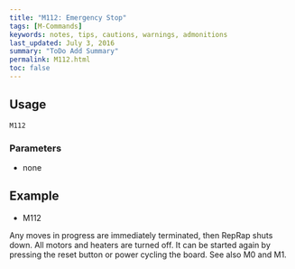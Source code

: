 ```yaml
---
title: "M112: Emergency Stop" 
tags: [M-Commands]
keywords: notes, tips, cautions, warnings, admonitions
last_updated: July 3, 2016
summary: "ToDo Add Summary"
permalink: M112.html
toc: false
---
```



## Usage ##
```
M112
```

### Parameters ###
+ none

## Example ##

+ M112

Any moves in progress are immediately terminated, then RepRap shuts down. All motors and heaters are turned off. It can be started again by pressing the reset button or power cycling the board. See also M0 and M1.
